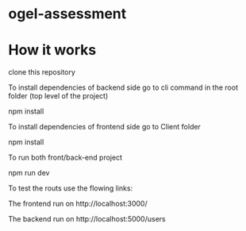 # ogel-assessment

# How it works

clone this repository

To install dependencies of backend side go to cli command in the root folder (top level of the project)

npm install

To install dependencies of frontend side go to Client folder

npm install

To run both front/back-end project

npm run dev

To test the routs use the flowing links:

The frontend run on http://localhost:3000/

The backend run on http://localhost:5000/users

<!-- The backend run on http://localhost:5000/production/total-production   this is old api (not works anymore) -->
